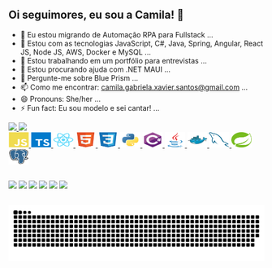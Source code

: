 


## Oi seguimores, eu sou a Camila! 👋

- 🔭 Eu estou migrando de Automação RPA para Fullstack ...
- 🌱 Estou com as tecnologias JavaScript, C#, Java, Spring, Angular, React JS, Node JS, AWS, Docker e MySQL ...
- 👯 Estou trabalhando em um portfólio para entrevistas ...
- 🤔 Estou procurando ajuda com .NET MAUI ...
- 💬 Pergunte-me sobre Blue Prism ...
- 📫 Como me encontrar: camila.gabriela.xavier.santos@gmail.com ...
- 😄 Pronouns: She/her ...
- ⚡ Fun fact: Eu sou modelo e sei cantar! ...

<div>
  <a href="https://github.com/itsmyllaa">
  <img height="180em" src="https://github-readme-stats.vercel.app/api?username=itsmyllaa&show_icons=true&theme=radical">  
  <img height="180em" src="https://github-readme-stats.vercel.app/api/top-langs/?username=itsmyllaa&layout=compact&show_icons=true&theme=radical">
</div>

<div>
  <img aling="center" alt="its-JS" height="30" width="40" src="https://raw.githubusercontent.com/devicons/devicon/master/icons/javascript/javascript-plain.svg">
  <img aling="center" alt="its-TS" height="30" width="40" src="https://raw.githubusercontent.com/devicons/devicon/master/icons/typescript/typescript-plain.svg">
  <img aling="center" alt="its-React" height="30" width="40" src="https://raw.githubusercontent.com/devicons/devicon/master/icons/react/react-original.svg">
  <img aling="center" alt="its-HTML" height="30" width="40" src="https://raw.githubusercontent.com/devicons/devicon/master/icons/html5/html5-original.svg">
  <img aling="center" alt="its-CSS3" height="30" width="40" src="https://raw.githubusercontent.com/devicons/devicon/master/icons/css3/css3-original.svg">
  <img aling="center" alt="its-Python" height="30" width="40" src="https://raw.githubusercontent.com/devicons/devicon/master/icons/python/python-original.svg">
  <img aling="center" alt="its-Csharp" height="30" width="40" src="https://raw.githubusercontent.com/devicons/devicon/master/icons/csharp/csharp-original.svg">
  <img aling="center" alt="its-Java" height="30" width="40" src="https://raw.githubusercontent.com/devicons/devicon/master/icons/java/java-original.svg">
  <img aling="center" alt="its-Csharp" height="30" width="40" src="https://raw.githubusercontent.com/devicons/devicon/master/icons/docker/docker-original.svg">
  <img aling="center" alt="its-MySQL" height="30" width="40" src="https://raw.githubusercontent.com/devicons/devicon/master/icons/mysql/mysql-original.svg">
  <img aling="center" alt="its-Spring" height="30" width="40" src="https://raw.githubusercontent.com/devicons/devicon/master/icons/spring/spring-original.svg">
  <img aling="center" alt="its-PostgreSQL" height="30" width="40" src="https://raw.githubusercontent.com/devicons/devicon/master/icons/postgresql/postgresql-original.svg">
</div>

##

<div>
  <a href="https://www.youtube.com/@itsmyllaa" target="_blank"> <img src="https://img.shields.io/badge/YouTube-FF0000?style=for-the-badge&logo=youtube&logoColor=white" target="_blank"></a>
  <a href="https://www.instagram.com/itsmyllaa/" target="_blank"> <img src="https://img.shields.io/badge/Instagram-E4405F?style=for-the-badge&logo=instagram&logoColor=white" target="_blank"></a>
  <a href="https://www.facebook.com/itsmyllaa" target="_blank"> <img src="https://img.shields.io/badge/Facebook-1877F2?style=for-the-badge&logo=facebook&logoColor=white" target="_blank"></a>
  <a href="https://www.discord.com/678660797261676561" target="_blank"> <img src="https://img.shields.io/badge/Discord-7289DA?style=for-the-badge&logo=discord&logoColor=white" target="_blank"></a>
  <a href="mailto:contato@camila.gabriela.xavier.santos" target="_blank"> <img src="https://img.shields.io/badge/Gmail-D14836?style=for-the-badge&logo=gmail&logoColor=white" target="_blank"></a>
  <a href="https://www.linkedin.com/in/itsmyllaa/" target="_blank"> <img src="https://img.shields.io/badge/LinkedIn-0077B5?style=for-the-badge&logo=linkedin&logoColor=white" target="_blank"></a>
</div>

##

<picture align="center">
  <source media="(prefers-color-scheme: dark)" srcset="https://raw.githubusercontent.com/mari4souza/mari4souza/output/github-contribution-grid-snake-dark.svg">
  <source media="(prefers-color-scheme: light)" srcset="https://raw.githubusercontent.com/mari4souza/mari4souza/output/github-contribution-grid-snake-dark.svg">
  <img align="center" alt="github contribution grid snake animation" src="https://raw.githubusercontent.com/mari4souza/mari4souza/output/github-contribution-grid-snake.svg">
</picture>
